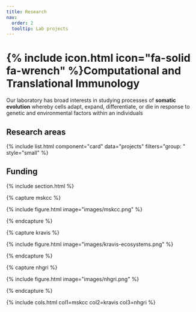 ```yaml
---
title: Research
nav:
  order: 2
  tooltip: Lab projects
---
```


# {% include icon.html icon="fa-solid fa-wrench" %}Computational and Translational Immunology

Our laboratory has broad interests in studying processes of **somatic evolution** whereby cells
adapt, expand, differentiate, or die in response to genetic and environmental factors within 
an individuals

## Research areas

{% include list.html component="card" data="projects" filters="group: " style="small" %}

## Funding

{% include section.html %}

{% capture mskcc %}

{%
  include figure.html
  image="images/mskcc.png"
%}

{% endcapture %}

{% capture kravis %}

{%
  include figure.html
  image="images/kravis-ecosystems.png"
%}

{% endcapture %}

{% capture nhgri %}

{%
  include figure.html
  image="images/nhgri.png"
%}

{% endcapture %}

{% include cols.html col1=mskcc col2=kravis col3=nhgri %}

